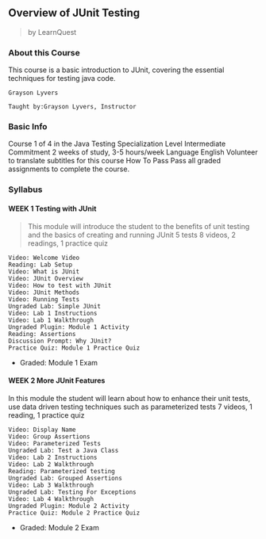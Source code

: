 ## Overview of JUnit Testing

>by LearnQuest

### About this Course

This course is a basic introduction to JUnit, covering the essential techniques for testing java code.

    Grayson Lyvers

    Taught by:Grayson Lyvers, Instructor

### Basic Info	

Course 1 of 4 in the Java Testing Specialization
Level	Intermediate
Commitment	2 weeks of study, 3-5 hours/week
Language	English
Volunteer to translate subtitles for this course
How To Pass	Pass all graded assignments to complete the course.

### Syllabus

#### WEEK 1 Testing with JUnit 

> This module will introduce the student to the benefits of unit testing and the basics of creating and running JUnit 5 tests
8 videos, 2 readings, 1 practice quiz

    Video: Welcome Video
    Reading: Lab Setup
    Video: What is JUnit
    Video: JUnit Overview
    Video: How to test with JUnit
    Video: JUnit Methods
    Video: Running Tests
    Ungraded Lab: Simple JUnit
    Video: Lab 1 Instructions
    Video: Lab 1 Walkthrough
    Ungraded Plugin: Module 1 Activity
    Reading: Assertions
    Discussion Prompt: Why JUnit?
    Practice Quiz: Module 1 Practice Quiz

- Graded: Module 1 Exam

#### WEEK 2 More JUnit Features

In this module the student will learn about how to enhance their unit tests, use data driven testing techniques such as parameterized tests
7 videos, 1 reading, 1 practice quiz

    Video: Display Name
    Video: Group Assertions
    Video: Parameterized Tests
    Ungraded Lab: Test a Java Class
    Video: Lab 2 Instructions
    Video: Lab 2 Walkthrough
    Reading: Parameterized testing
    Ungraded Lab: Grouped Assertions
    Video: Lab 3 Walkthrough
    Ungraded Lab: Testing For Exceptions
    Video: Lab 4 Walkthrough
    Ungraded Plugin: Module 2 Activity
    Practice Quiz: Module 2 Practice Quiz

- Graded: Module 2 Exam
